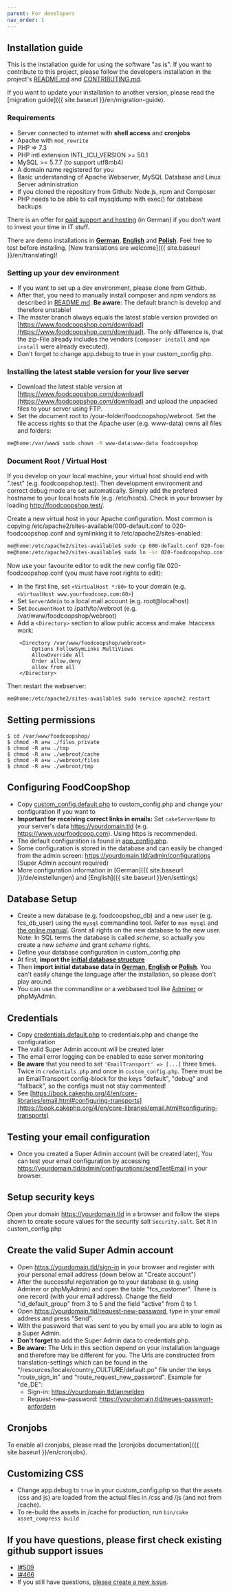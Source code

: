 ```yaml
---
parent: For developers
nav_order: 1
---
```

## Installation guide
This is the installation guide for using the software "as is". If you want to contribute to this project, please follow the developers installation in the project's [README.md]({{site.repo_url}}/blob/develop/README.md) and [CONTRIBUTING.md]({{site.repo_url}}/blob/develop/CONTRIBUTING.md).

If you want to update your installation to another version, please read the [migration guide]({{ site.baseurl }}/en/migration-guide).

### Requirements
* Server connected to internet with **shell access** and **cronjobs**
* Apache with `mod_rewrite`
* PHP => 7.3
* PHP intl extension INTL_ICU_VERSION >= 50.1
* MySQL >= 5.7.7 (to support utf8mb4)
* A domain name registered for you
* Basic understanding of Apache Webserver, MySQL Database and Linux Server administration
* If you cloned the repository from Github: Node.js, npm and Composer
* PHP needs to be able to call mysqldump with exec() for database backups

There is an offer for [paid support and hosting](https://www.foodcoopshop.com/das-angebot/) (in German) if you don't want to invest your time in IT stuff.

There are demo installations in **[German](https://demo-de.foodcoopshop.com/)**, **[English](https://demo-en.foodcoopshop.com/)** and **[Polish](https://demo-pl.foodcoopshop.com/)**. Feel free to test before installing. [New translations are welcome]({{ site.baseurl }}/en/translating)!

### Setting up your dev environment
* If you want to set up a dev environment, please clone from Github.
* After that, you need to manually install composer and npm vendors as described in [README.md]({{site.repo_url}}/blob/develop/README.md). **Be aware**: The default branch is develop and therefore unstable!
* The master branch always equals the latest stable version provided on [https://www.foodcoopshop.com/download](https://www.foodcoopshop.com/download). The only difference is, that the zip-File already includes the vendors (`composer install` and `npm install` were already executed). 
* Don't forget to change app.debug to true in your custom_config.php.

### Installing the latest stable version for your live server
* Download the latest stable version at [https://www.foodcoopshop.com/download](https://www.foodcoopshop.com/download) and upload the unpacked files to your server using FTP.
* Set the document root to /your-folder/foodcoopshop/webroot.
Set the file access rights so that the Apache user (e.g. www-data) owns all files and folders:
```bash
me@home:/var/www$ sudo chown -R www-data:www-data foodcoopshop
```

### Document Root / Virtual Host
If you develop on your local machine, your virtual host should end with ".test" (e.g. foodcoopshop.test). Then development environment and correct debug mode are set automatically. Simply add the prefered hostname to your local hosts file (e.g. /etc/hosts). Check in your browser by loading http://foodcoopshop.test/.

Create a new virtual host in your Apache configuration. Most common is copying /etc/apache2/sites-available/000-default.conf to 020-foodcoopshop.conf and symlinking it to /etc/apache2/sites-enabled:

```bash
me@home:/etc/apache2/sites-available$ sudo cp 000-default.conf 020-foodcoopshop.conf
me@home:/etc/apache2/sites-available$ sudo ln -sr 020-foodcoopshop.conf ../sites-enabled
```

Now use your favourite editor to edit the new config file 020-foodcoopshop.conf (you must have root rights to edit):
* In the first line, set `<VirtualHost *:80>` to your domain (e.g. `<VirtualHost www.yourfoodcoop.com:80>`)
* Set `ServerAdmin` to a local mail account (e.g. root@localhost)
* Set `DocumentRoot` to /path/to/webroot (e.g. /var/www/foodcoopshop/webroot)
* Add a `<Directory>` section to allow public access and make .htaccess work:
```
    <Directory /var/www/foodcoopshop/webroot>
        Options FollowSymLinks MultiViews
        AllowOverride All
        Order allow,deny
        allow from all
    </Directory>
```

Then restart the webserver:
```bash
me@home:/etc/apache2/sites-available$ sudo service apache2 restart
```

## Setting permissions
```
$ cd /var/www/foodcoopshop/
$ chmod -R a+w ./files_private
$ chmod -R a+w ./tmp
$ chmod -R a+w ./webroot/cache
$ chmod -R a+w ./webroot/files
$ chmod -R a+w ./webroot/tmp
```

## Configuring FoodCoopShop
* Copy [custom_config.default.php]({{site.repo_url}}/blob/master/config/custom_config.default.php) to custom_config.php and change your configuration if you want to
* **Important for receiving correct links in emails:** Set `cakeServerName` to your server's data https://yourdomain.tld (e.g. https://www.yourfoodcoop.com). Using https is recommended.
* The default configuration is found in [app_config.php]({{site.repo_url}}/blob/master/config/app_config.php).
* Some configuration is stored in the database and can easily be changed from the admin screen: https://yourdomain.tld/admin/configurations (Super Admin account required)
* More configuration information in [German]({{ site.baseurl }}/de/einstellungen) and [English]({{ site.baseurl }}/en/settings)

## Database Setup
* Create a new database (e.g. foodcoopshop_db) and a new user (e.g. fcs_db_user) using the `mysql` commandline tool. Refer to `man mysql` and [the online manual](https://dev.mysql.com/doc/refman/5.7/en/). Grant all rights on the new database to the new user. Note: In SQL terms the database is called _scheme_, so actually you create a new _scheme_ and grant _scheme_ rights.
* Define your database configuration in custom_config.php
* At first, **import the [initial database structure]({{site.repo_url}}/blob/master/config/sql/_installation/clean-db-structure.sql)**
* Then **import initial database data in [German]({{site.repo_url}}/blob/master/config/sql/_installation/clean-db-data-de_DE.sql), [English]({{site.repo_url}}/blob/master/config/sql/_installation/clean-db-data-en_US.sql) or [Polish]({{site.repo_url}}/blob/master/config/sql/_installation/clean-db-data-pl_PL.sql)**. You can't easily change the language after the installation, so please don't play around.
* You can use the commandline or a webbased tool like [Adminer](https://www.adminer.org/) or phpMyAdmin.

## Credentials
* Copy [credentials.default.php]({{site.repo_url}}/blob/master/config/credentials.default.php) to credentials.php and change the configuration
* The valid Super Admin account will be created later
* The email error logging can be enabled to ease server monitoring
* **Be aware** that you need to set `'EmailTransport' => [...]` three times. Twice in `credentials.php` and once in `custom_config.php`. There must be an EmailTransport config-block for the keys "default", "debug" and "fallback", so the configs must not stay commented!
* See [https://book.cakephp.org/4/en/core-libraries/email.html#configuring-transports](https://book.cakephp.org/4/en/core-libraries/email.html#configuring-transports)

## Testing your email configuration
* Once you created a Super Admin account (will be created later), You can test your email configuration by accessing https://yourdomain.tld/admin/configurations/sendTestEmail in your browser.

## Setup security keys
Open your domain https://yourdomain.tld in a browser and follow the steps shown to create secure values for the security salt ```Security.salt```. Set it in custom_config.php

## Create the valid Super Admin account
* Open https://yourdomain.tld/sign-in in your browser and register with your personal email address (down below at "Create account")
* After the successful registration go to your database (e.g. using Adminer or phpMyAdmin) and open the table "fcs_customer". There is one record (with your email address). Change the field "id_default_group" from 3 to 5 and  the field "active" from 0 to 1.
* Open https://yourdomain.tld/request-new-password, type in your email address and press "Send".
* With the password that was sent to you by email you are able to login as a Super Admin.
* **Don't forget** to add the Super Admin data to credentials.php.
* **Be aware:** The Urls in this section depend on your installation language and therefore may be different for you. The Urls are constructed from translation-settings which can be found in the "/resources/locale/country_CULTURE/default.po" file under the keys "route_sign_in" and "route_request_new_password". Example for "de_DE":
  * Sign-in: https://yourdomain.tld/anmelden
  * Request-new-password: https://yourdomain.tld/neues-passwort-anfordern

## Cronjobs
To enable all cronjobs, please read the [cronjobs documentation]({{ site.baseurl }}/en/cronjobs).

## Customizing CSS
* Change app.debug to `true` in your custom_config.php so that the assets (css and js) are loaded from the actual files in /css and /js (and not from /cache).
* To re-build the assets in /cache for production, run `bin/cake asset_compress build`

## If you have questions, please first check existing github support issues
* [I#509](https://github.com/foodcoopshop/foodcoopshop/issues/509)
* [I#466](https://github.com/foodcoopshop/foodcoopshop/issues/466)
* If you still have questions, [please create a new issue]({{site.repo_url}}/issues/new).
